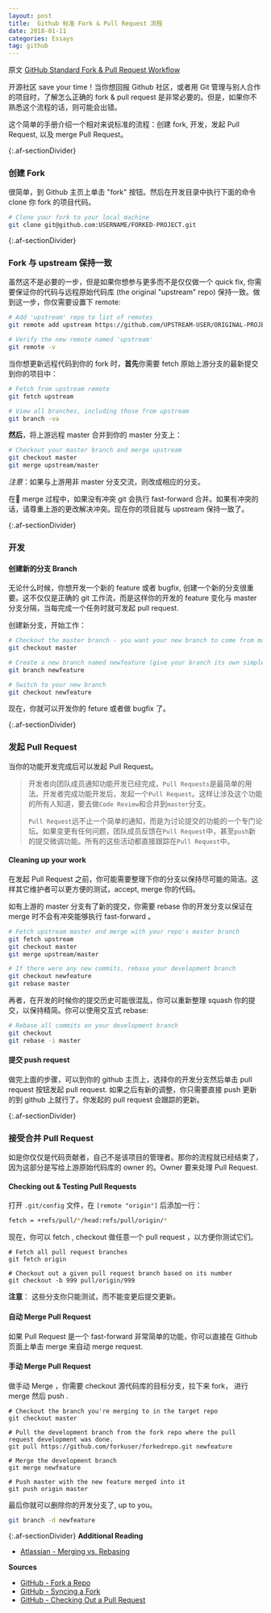 ```yaml
---
layout: post
title:  Github 标准 Fork & Pull Request 流程
date: 2018-01-11 
categories: Essays
tag: github
---
```


原文 [GitHub Standard Fork & Pull Request Workflow](https://gist.github.com/Chaser324/ce0505fbed06b947d962)

开源社区 save your time！当你想回报 Github 社区，或者用 Git 管理与别人合作的项目时，了解怎么正确的 fork & pull request 是非常必要的。但是，如果你不熟悉这个流程的话，则可能会出错。

这个简单的手册介绍一个相对来说标准的流程：创建 fork, 开发，发起 Pull Request, 以及 merge Pull Request。

{:.af-sectionDivider}
### 创建 Fork

很简单，到 Github 主页上单击 "fork" 按钮。然后在开发目录中执行下面的命令 clone 你 fork 的项目代码。

```bash
# Clone your fork to your local machine
git clone git@github.com:USERNAME/FORKED-PROJECT.git
```

{:.af-sectionDivider}
### Fork 与 upstream 保持一致 

虽然这不是必要的一步，但是如果你想参与更多而不是仅仅做一个 quick fix, 你需要保证你的代码与远程原始代码库 (the original "upstream" repo) 保持一致。做到这一步，你仅需要设置下 remote:

```bash
# Add 'upstream' repo to list of remotes
git remote add upstream https://github.com/UPSTREAM-USER/ORIGINAL-PROJECT.git

# Verify the new remote named 'upstream'
git remote -v
```

当你想更新远程代码到你的 fork 时，**首先**你需要 fetch 原始上游分支的最新提交到你的项目中：

````bash
# Fetch from upstream remote
git fetch upstream

# View all branches, including those from upstream
git branch -va
````

**然后**，将上游远程 master 合并到你的 master 分支上：

```bash
# Checkout your master branch and merge upstream
git checkout master
git merge upstream/master
```

*注意*：如果与上游用非 master 分支交流，则改成相应的分支。

在 merge 过程中，如果没有冲突 git 会执行 fast-forward 合并。如果有冲突的话，请尊重上游的更改解决冲突。现在你的项目就与 upstream 保持一致了。

{:.af-sectionDivider}
### 开发

#### 创建新的分支 Branch

无论什么时候，你想开发一个新的 feature 或者 bugfix, 创建一个新的分支很重要。这不仅仅是正确的 git 工作流，而是这样你的开发的 feature 变化与 master 分支分隔，当每完成一个任务时就可发起 pull request.

创建新分支，开始工作：

```bash
# Checkout the master branch - you want your new branch to come from master
git checkout master

# Create a new branch named newfeature (give your branch its own simple informative name)
git branch newfeature

# Switch to your new branch
git checkout newfeature
```

 现在，你就可以开发你的 feture 或者做 bugfix 了。

{:.af-sectionDivider}
### 发起 Pull Request

当你的功能开发完成后可以发起 Pull Request。

> 开发者向团队成员通知功能开发已经完成，`Pull Requests`是最简单的用法。开发者完成功能开发后，发起一个`Pull Request`。这样让涉及这个功能的所有人知道，要去做`Code Review`和合并到`master`分支。
>
> `Pull Request`远不止一个简单的通知，而是为讨论提交的功能的一个专门论坛。如果变更有任何问题，团队成员反馈在`Pull Request`中，甚至`push`新的提交微调功能。所有的这些活动都直接跟踪在`Pull Request`中。

#### Cleaning up your work

在发起 Pull Request 之前，你可能需要整理下你的分支以保持尽可能的简洁。这样其它维护者可以更方便的测试，accept, merge 你的代码。

如有上游的 master 分支有了新的提交，你需要 rebase 你的开发分支以保证在 merge 时不会有冲突能够执行 fast-forward  。

```bash
# Fetch upstream master and merge with your repo's master branch
git fetch upstream
git checkout master
git merge upstream/master

# If there were any new commits, rebase your development branch
git checkout newfeature
git rebase master
```

再者，在开发的时候你的提交历史可能很混乱，你可以重新整理 squash 你的提交，以保持精简。你可以使用交互式 rebase:

```bash
# Rebase all commits on your development branch
git checkout 
git rebase -i master
```

#### 提交 push request

做完上面的步骤，可以到你的 github 主页上，选择你的开发分支然后单击 pull request 按钮发起 pull request. 如果之后有新的调整，你只需要直接 push 更新的到 github 上就行了。你发起的 pull request 会跟踪的更新。

{:.af-sectionDivider}
### 接受合并 Pull Request

如是你仅仅是代码贡献者，自己不是该项目的管理者。那你的流程就已经结束了，因为这部分是写给上游原始代码库的 owner 的。Owner 要来处理 Pull Request.

#### Checking out & Testing Pull Requests

打开 `.git/config` 文件，在 `[remote "origin"]` 后添加一行：

```bash
fetch = +refs/pull/*/head:refs/pull/origin/*
```

现在，你可以 fetch , checkout 做任意一个 pull request ，以方便你测试它们。

```shell
# Fetch all pull request branches
git fetch origin

# Checkout out a given pull request branch based on its number
git checkout -b 999 pull/origin/999
```

**注意**： 这些分支你只能测试，而不能变更后提交更新。

#### 自动 Merge Pull Request

如果 Pull Request 是一个 fast-forward 非常简单的功能，你可以直接在 Github 页面上单击 merge 来自动 merge request.

#### 手动 Merge Pull Request

做手动 Merge ，你需要 checkout 源代码库的目标分支，拉下来 fork， 进行 merge 然后 push .

```shell
# Checkout the branch you're merging to in the target repo
git checkout master

# Pull the development branch from the fork repo where the pull request development was done.
git pull https://github.com/forkuser/forkedrepo.git newfeature

# Merge the development branch
git merge newfeature

# Push master with the new feature merged into it
git push origin master
```

最后你就可以删除你的开发分支了, up to you。

```bash
git branch -d newfeature
```

{:.af-sectionDivider}
**Additional Reading**

* [Atlassian - Merging vs. Rebasing](https://www.atlassian.com/git/tutorials/merging-vs-rebasing)

**Sources**
* [GitHub - Fork a Repo](https://help.github.com/articles/fork-a-repo)
* [GitHub - Syncing a Fork](https://help.github.com/articles/syncing-a-fork)
* [GitHub - Checking Out a Pull Request](https://help.github.com/articles/checking-out-pull-requests-locally)